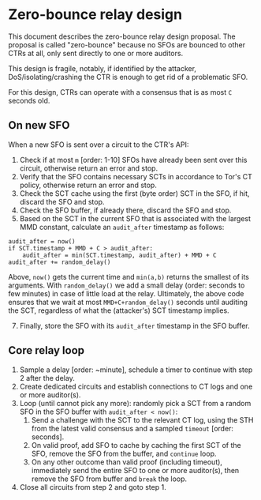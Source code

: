 # Zero-bounce relay design
This document describes the zero-bounce relay design proposal. The proposal is
called "zero-bounce" because no SFOs are bounced to other CTRs at all, only sent
directly to one or more auditors. 

This design is fragile, notably, if identified by the attacker,
DoS/isolating/crashing the CTR is enough to get rid of a problematic SFO. 

For this design, CTRs can operate with a consensus that is as most `C` seconds
old. 

## On new SFO
When a new SFO is sent over a circuit to the CTR's API:
1. Check if at most `m` [order: 1-10] SFOs have already been sent over this
   circuit, otherwise return an error and stop.
2. Verify that the SFO contains necessary SCTs in accordance to Tor's CT policy,
   otherwise return an error and stop.
3. Check the SCT cache using the first (byte order) SCT in the SFO, if hit,
   discard the SFO and stop.
4. Check the SFO buffer, if already there, discard the SFO and stop.
5. Based on the SCT in the current SFO that is associated with the largest
MMD constant, calculate an `audit_after` timestamp as follows:
```
audit_after = now()
if SCT.timestamp + MMD + C > audit_after:
    audit_after = min(SCT.timestamp, audit_after) + MMD + C
audit_after += random_delay()
```
Above, `now()` gets the current time and `min(a,b)` returns the smallest of its
arguments. With `random_delay()` we add a small delay
(order: seconds to few minutes) in case of little load at the relay. Ultimately,
the above code ensures that we wait at most `MMD+C+random_delay()` seconds until
auditing the SCT, regardless of what the (attacker's) SCT timestamp implies.

7. Finally, store the SFO with its `audit_after` timestamp in the SFO buffer.

## Core relay loop
1. Sample a delay [order: ~minute], schedule a timer to continue with step 2
   after the delay.
2. Create dedicated circuits and establish connections to CT logs and one or
   more auditor(s).
3. Loop (until cannot pick any more): randomly pick a SCT from a random SFO in
    the SFO buffer with `audit_after < now()`: 
   1. Send a challenge with the SCT to the relevant CT log, using the STH from
      the latest valid consensus and a sampled `timeout` [order: seconds].
   2. On valid proof, add SFO to cache by caching the first SCT of the SFO,
      remove the SFO from the buffer, and `continue` loop. 
   3. On any other outcome than valid proof (including timeout), immediately
      send the entire SFO to one or more auditor(s), then remove the SFO from
      buffer and `break` the loop.
4. Close all circuits from step 2 and goto step 1.
